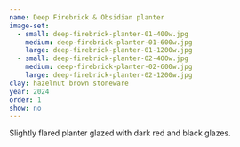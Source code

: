 ```yaml
---
name: Deep Firebrick & Obsidian planter
image-set:
  - small: deep-firebrick-planter-01-400w.jpg
    medium: deep-firebrick-planter-01-600w.jpg
    large: deep-firebrick-planter-01-1200w.jpg
  - small: deep-firebrick-planter-02-400w.jpg
    medium: deep-firebrick-planter-02-600w.jpg
    large: deep-firebrick-planter-02-1200w.jpg
clay: hazelnut brown stoneware
year: 2024
order: 1
show: no
---
```


Slightly flared planter glazed with dark red and black glazes.